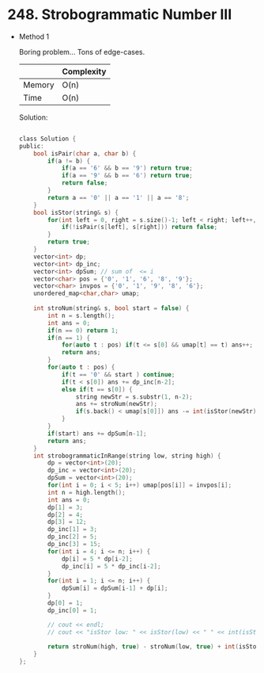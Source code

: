 # 248. Strobogrammatic Number III 
- Method 1

    Boring problem... Tons of edge-cases.

    | |   Complexity  |
    | ----------- | ----------- | 
    |  Memory     | O(n) | 
    |      Time       |  O(n) | 


    Solution:

    ``` h

    class Solution {
    public:
        bool isPair(char a, char b) {
            if(a != b) {
                if(a == '6' && b == '9') return true;
                if(a == '9' && b == '6') return true;
                return false;
            }
            return a == '0' || a == '1' || a == '8';
        }
        bool isStor(string& s) {
            for(int left = 0, right = s.size()-1; left < right; left++, right--) {
                if(!isPair(s[left], s[right])) return false;
            }
            return true;
        }
        vector<int> dp;
        vector<int> dp_inc;
        vector<int> dpSum; // sum of  <= i
        vector<char> pos = {'0', '1', '6', '8', '9'};
        vector<char> invpos = {'0', '1', '9', '8', '6'};
        unordered_map<char,char> umap;
        
        int stroNum(string& s, bool start = false) {
            int n = s.length();
            int ans = 0;
            if(n == 0) return 1;
            if(n == 1) {
                for(auto t : pos) if(t <= s[0] && umap[t] == t) ans++;
                return ans;
            }
            for(auto t : pos) {
                if(t == '0' && start ) continue;
                if(t < s[0]) ans += dp_inc[n-2];
                else if(t == s[0]) {
                    string newStr = s.substr(1, n-2);
                    ans += stroNum(newStr);
                    if(s.back() < umap[s[0]]) ans -= int(isStor(newStr));
                }
            }
            if(start) ans += dpSum[n-1];
            return ans;
        }
        int strobogrammaticInRange(string low, string high) {
            dp = vector<int>(20);
            dp_inc = vector<int>(20);
            dpSum = vector<int>(20);
            for(int i = 0; i < 5; i++) umap[pos[i]] = invpos[i];
            int n = high.length();
            int ans = 0;
            dp[1] = 3;
            dp[2] = 4;
            dp[3] = 12;
            dp_inc[1] = 3;
            dp_inc[2] = 5;
            dp_inc[3] = 15;
            for(int i = 4; i <= n; i++) {
                dp[i] = 5 * dp[i-2];
                dp_inc[i] = 5 * dp_inc[i-2];
            }
            for(int i = 1; i <= n; i++) {
                dpSum[i] = dpSum[i-1] + dp[i];
            }
            dp[0] = 1;
            dp_inc[0] = 1;

            // cout << endl;
            // cout << "isStor low: " << isStor(low) << " " << int(isStor(low)) << endl;
            
            return stroNum(high, true) - stroNum(low, true) + int(isStor(low));
        }
    };

    ```

<!-- - Method 2

    This is another method.

    | |   Complexity  |
    | ----------- | ----------- | 
    |  Memory     | O(n) | 
    |      Time       |  O(n) | 


    Solution:

    ``` h



    ```

- Additional Knowledge:
       
    Here are some additional knowledge.



<br> -->